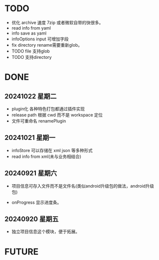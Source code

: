 # TODO
- 优化 archive 速度 7zip 或者微软自带的快很多。
- read info from yaml
- info  save as yaml
- infoOptions input 可增加字段
- fix directory rename需要重新glob。
- TODO file 支持glob
- TODO 支持directory

# DONE
## 20241022 星期二
- plugin化 各种特色打包都通过插件实现
- release path 根据 cwd 而不是 workspace 定位
- 文件可重命名 renamePlugin
## 20241021 星期一

- infoStore 可以存储在 xml json 等多种形式
- read info from xml(未与业务相结合)

## 20240921 星期六

- 项目信息可存入文件而不是文件名(类似android升级包的做法，android升级包)

- onProgress 显示进度条。

## 20240920 星期五

- 独立项目信息这个模块，便于拓展。

# FUTURE
